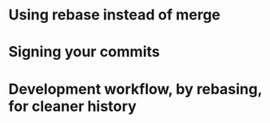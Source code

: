 # Using rebase instead of merge

# Signing your commits

# Development workflow, by rebasing, for cleaner history
